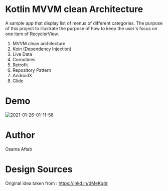 # Kotlin MVVM clean Architecture
A sample app that display list of menus of different categories. The purpose of this project to illustrate the purpose of how to keep the user's focus on one item of RecyclerView.

1. MVVM clean architecture 
2. Koin (Dependency Injection)
3. Live Data
4. Coroutines
5. Retrofit
6. Repository Pattern
7. AndroidX
8. Glide

# Demo

![2021-01-26-01-11-58](https://user-images.githubusercontent.com/4654160/235005995-4952b17f-6d8c-4bde-8ac8-aaa18e0caecf.gif)


# Author
Osama Aftab

# Design Sources
Original idea taken from : https://lnkd.in/dMeKq4r
